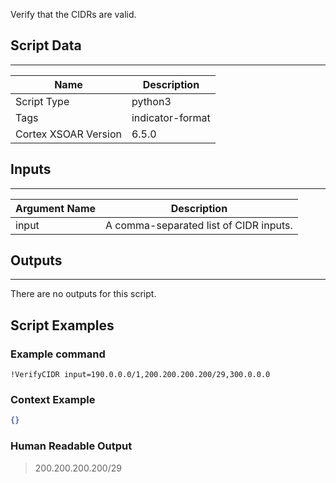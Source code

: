 Verify that the CIDRs are valid.

## Script Data

---

| **Name** | **Description** |
| --- | --- |
| Script Type | python3 |
| Tags | indicator-format |
| Cortex XSOAR Version | 6.5.0 |

## Inputs

---

| **Argument Name** | **Description** |
| --- | --- |
| input | A comma-separated list of CIDR inputs. |

## Outputs

---
There are no outputs for this script.


## Script Examples

### Example command

```!VerifyCIDR input=190.0.0.0/1,200.200.200.200/29,300.0.0.0```

### Context Example

```json
{}
```

### Human Readable Output

>200.200.200.200/29

